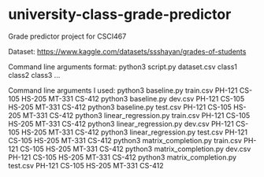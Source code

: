# university-class-grade-predictor
Grade predictor project for CSCI467

Dataset: https://www.kaggle.com/datasets/ssshayan/grades-of-students

Command line arguments format: python3 script.py dataset.csv class1 class2 class3 ...

Command line arguments I used:
python3 baseline.py train.csv PH-121 CS-105 HS-205 MT-331 CS-412
python3 baseline.py dev.csv PH-121 CS-105 HS-205 MT-331 CS-412
python3 baseline.py test.csv PH-121 CS-105 HS-205 MT-331 CS-412
python3 linear_regression.py train.csv PH-121 CS-105 HS-205 MT-331 CS-412
python3 linear_regression.py dev.csv PH-121 CS-105 HS-205 MT-331 CS-412
python3 linear_regression.py test.csv PH-121 CS-105 HS-205 MT-331 CS-412
python3 matrix_completion.py train.csv PH-121 CS-105 HS-205 MT-331 CS-412
python3 matrix_completion.py dev.csv PH-121 CS-105 HS-205 MT-331 CS-412
python3 matrix_completion.py test.csv PH-121 CS-105 HS-205 MT-331 CS-412
